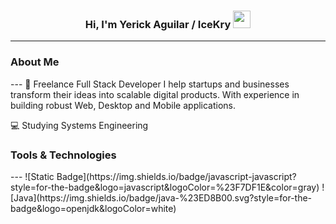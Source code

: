 <h3 align="center">
  Hi, I'm Yerick Aguilar / IceKry
  <img src="https://media.giphy.com/media/v1.Y2lkPWVjZjA1ZTQ3em4zdXk3cXBlNDJ6Mzhtd3NoNjJiNWZpd2s3bTNkMHRmMDh4cXAzZCZlcD12MV9naWZzX3JlbGF0ZWQmY3Q9cw/nnIzWGAk0TnVe/giphy.gif" width="28">
</h3>

---

<h3>About Me</h3>
---
🚀 Freelance Full Stack Developer
I help startups and businesses transform their ideas into scalable digital products. With experience in building robust Web, Desktop and Mobile applications.

💻 Studying Systems Engineering

<h3>Tools & Technologies</h3>
---
![Static Badge](https://img.shields.io/badge/javascript-javascript?style=for-the-badge&logo=javascript&logoColor=%23F7DF1E&color=gray)
![Java](https://img.shields.io/badge/java-%23ED8B00.svg?style=for-the-badge&logo=openjdk&logoColor=white)

